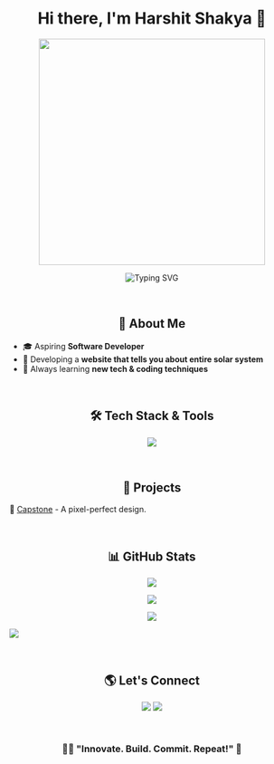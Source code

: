 <h1 align="center">Hi there, I'm Harshit Shakya 👋</h1>
<p align="center">
  <img src="https://media0.giphy.com/media/v1.Y2lkPTc5MGI3NjExZms0b2RhbTNud3RtNG1xaThob2twaW9xYXF5aDlveTNobjZrcWZoaSZlcD12MV9pbnRlcm5hbF9naWZfYnlfaWQmY3Q9Zw/CuuSHzuc0O166MRfjt/giphy.gif" width="400" />
</p>
<p align="center">
  <img src="https://readme-typing-svg.herokuapp.com?font=Fira+Code&duration=3000&pause=500&color=F75C7E&center=true&width=435&lines=Developer+%7C+Coder+%7C+Tech+Enthusiast;Creating+a+Solar+System+Web+Page;Innovator" alt="Typing SVG" />
</p>

<br>

<h2 align="center">🚀 About Me</h2>

- 🎓 Aspiring **Software Developer**
- 🧠 Developing a **website that tells you about entire solar system**
- 🌱 Always learning **new tech & coding techniques**

<br>

<h2 align="center">🛠 Tech Stack & Tools</h2>

<p align="center">
  <img src="https://skillicons.dev/icons?i=html,css,js,react,python,git,github,vscode,java" />
</p>

<br>

<h2 align="center">📌 Projects</h2>

🔹 [Capstone](#) - A pixel-perfect design. 

<br>

<h2 align="center">📊 GitHub Stats</h2>

<p align="center">
  <img src="https://github-readme-stats.vercel.app/api?username=Harsh-sh7&show_icons=true&theme=tokyonight" />
  <p align="center">
  <img src="https://github-readme-streak-stats.herokuapp.com/?user=Harsh-sh7&theme=tokyonight" />
    </p>
  <p align="center">
  <img src="https://github-readme-stats.vercel.app/api/top-langs/?username=Harsh-sh7&layout=compact&theme=tokyonight" />
    </p>
<img src="https://github-readme-activity-graph.vercel.app/graph?username=Harsh-sh7&bg_color=0E1116&color=FFFFFF&line=FFFFFF&point=FFFFFF&area=true&hide_border=true"/>
</p>

<br>

<h2 align="center">🌎 Let's Connect</h2>

<p align="center">
  <a href="https://linkedin.com/in/harshit-shakya"><img src="https://img.shields.io/badge/LinkedIn-0077B5?style=for-the-badge&logo=linkedin&logoColor=white"/></a>
  <a href="mailto:harshakya56@gmail.com"><img src="https://img.shields.io/badge/Gmail-D14836?style=for-the-badge&logo=gmail&logoColor=white"/></a>
</p>

<br>

<h3 align="center"> 🧑‍💻 "Innovate. Build. Commit. Repeat!" 🚀</h3>
